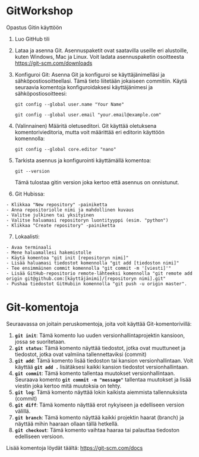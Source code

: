 # GitWorkshop
Opastus Gitin käyttöön

 1. Luo GitHub tili
 2. Lataa ja asenna Git. Asennuspaketit ovat saatavilla useille eri alustoille, kuten Windows, Mac ja Linux. Voit ladata asennuspaketin osoitteesta         https://git-scm.com/downloads
 3. Konfiguroi Git: Asenna Git ja konfiguroi se käyttäjänimelläsi ja sähköpostiosoitteellasi. Tämä tieto liitetään jokaiseen commitiin.
    Käytä seuraavia komentoja konfiguroidaksesi käyttäjänimesi ja sähköpostiosoitteesi:
    
       `git config --global user.name "Your Name"`
       
       `git config --global user.email "your.email@example.com"`
 
 4. (Valinnainen) Määritä oletuseditori. 
    Git käyttää oletuksena komentorivieditoria, mutta voit määrittää eri editorin käyttöön komennolla:
    
    `git config --global core.editor "nano"`
    
 5. Tarkista asennus ja konfigurointi käyttämällä komentoa:
   
    `git --version`
    
    Tämä tulostaa gitin version joka kertoo että asennus on onnistunut.
 

  6. Git Hubissa:
  
    - Klikkaa "New repository" -painiketta
    - Anna repositoriolle nimi ja mahdollinen kuvaus
    - Valitse julkinen tai yksityinen
    - Valitse haluamasi repositoryn luontityyppi (esim. "python")
    - Klikkaa "Create repository" -painiketta
    
  7. Lokaalisti:
  
    - Avaa terminaali
    - Mene haluamallesi hakemistolle
    - Käytä komentoa "git init [repositoryn nimi]"
    - Lisää haluamasi tiedostot komennolla "git add [tiedoston nimi]"
    - Tee ensimmäinen commit komennolla "git commit -m '[viesti]'"
    - Lisää GitHub-repositorio remote-lähteeksi komennolla "git remote add origin git@github.com:[käyttäjänimi]/[repositoryn nimi].git"
    - Pushaa tiedostot GitHubiin komennolla "git push -u origin master".

   # Git-komentoja
   
Seuraavassa on joitain peruskomentoja, joita voit käyttää Git-komentorivillä:

1. **`git init`**: Tämä komento luo uuden versionhallintaprojektin kansioon, jossa se suoritetaan.
2. **`git status`**: Tämä komento näyttää tiedostot, jotka ovat muuttuneet ja tiedostot, jotka ovat valmiina tallennettaviksi (commit)
3. **`git add`**: Tämä komento lisää tiedoston tai kansion versionhallintaan. Voit käyttää **`git add .`** lisätäksesi kaikki kansion tiedostot versionhallintaan.
4. **`git commit`**: Tämä komento tallentaa muutokset versionhallintaan. Seuraava komento **`git commit -m "message"`** tallentaa muutokset ja lisää viestin joka kertoo mitä muutoksia on tehty.
5. **`git log`**: Tämä komento näyttää lokin kaikista aiemmista tallennuksista (commit)
6. **`git diff`**: Tämä komento näyttää erot nykyiseen ja edelliseen version välillä.
7. **`git branch`**: Tämä komento näyttää kaikki projektin haarat (branch) ja näyttää mihin haaraan ollaan tällä hetkellä.
8. **`git checkout`**: Tämä komento vaihtaa haaraa tai palauttaa tiedoston edelliseen versioon.
  
  Lisää komentoja löydät täältä: https://git-scm.com/docs
 
 
 
 
 
 
 
 
 
 
 
   
   
   
   
   
